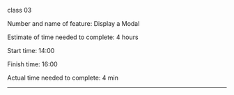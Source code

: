 
class 03

Number and name of feature: Display a Modal

Estimate of time needed to complete: 4 hours

Start time: 14:00

Finish time: 16:00

Actual time needed to complete: 4 min 

*********************************************************
